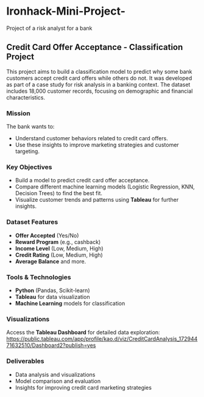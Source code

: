 # Ironhack-Mini-Project-
Project of a risk analyst for a bank 

## Credit Card Offer Acceptance - Classification Project
This project aims to build a classification model to predict why some bank customers accept credit card offers while others do not. It was developed as part of a case study for risk analysis in a banking context. The dataset includes 18,000 customer records, focusing on demographic and financial characteristics.

### Mission
The bank wants to:
- Understand customer behaviors related to credit card offers.
- Use these insights to improve marketing strategies and customer targeting.

### Key Objectives
- Build a model to predict credit card offer acceptance.
- Compare different machine learning models (Logistic Regression, KNN, Decision Trees) to find the best fit.
- Visualize customer trends and patterns using **Tableau** for further insights.

### Dataset Features
- **Offer Accepted** (Yes/No)
- **Reward Program** (e.g., cashback)
- **Income Level** (Low, Medium, High)
- **Credit Rating** (Low, Medium, High)
- **Average Balance** and more.

### Tools & Technologies
- **Python** (Pandas, Scikit-learn)
- **Tableau** for data visualization
- **Machine Learning** models for classification

### Visualizations
Access the **Tableau Dashboard** for detailed data exploration: https://public.tableau.com/app/profile/kao.d/viz/CreditCardAnalysis_17294471632510/Dashboard2?publish=yes

### Deliverables
- Data analysis and visualizations
- Model comparison and evaluation
- Insights for improving credit card marketing strategies

